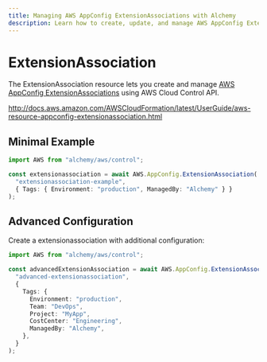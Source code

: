 ```yaml
---
title: Managing AWS AppConfig ExtensionAssociations with Alchemy
description: Learn how to create, update, and manage AWS AppConfig ExtensionAssociations using Alchemy Cloud Control.
---
```


# ExtensionAssociation

The ExtensionAssociation resource lets you create and manage [AWS AppConfig ExtensionAssociations](https://docs.aws.amazon.com/appconfig/latest/userguide/) using AWS Cloud Control API.

http://docs.aws.amazon.com/AWSCloudFormation/latest/UserGuide/aws-resource-appconfig-extensionassociation.html

## Minimal Example

```ts
import AWS from "alchemy/aws/control";

const extensionassociation = await AWS.AppConfig.ExtensionAssociation(
  "extensionassociation-example",
  { Tags: { Environment: "production", ManagedBy: "Alchemy" } }
);
```

## Advanced Configuration

Create a extensionassociation with additional configuration:

```ts
import AWS from "alchemy/aws/control";

const advancedExtensionAssociation = await AWS.AppConfig.ExtensionAssociation(
  "advanced-extensionassociation",
  {
    Tags: {
      Environment: "production",
      Team: "DevOps",
      Project: "MyApp",
      CostCenter: "Engineering",
      ManagedBy: "Alchemy",
    },
  }
);
```

